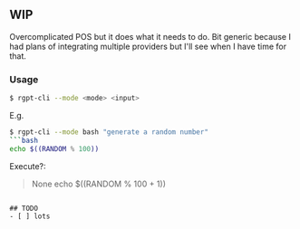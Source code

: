 ## WIP

Overcomplicated POS but it does what it needs to do.
Bit generic because I had plans of integrating multiple providers but I'll see when I have time for that.

### Usage
```bash
$ rgpt-cli --mode <mode> <input>
```

E.g.
```bash
$ rgpt-cli --mode bash "generate a random number"
```bash
echo $((RANDOM % 100))
```
Execute?:
> None
> echo $((RANDOM % 100 + 1))
```

## TODO
- [ ] lots
